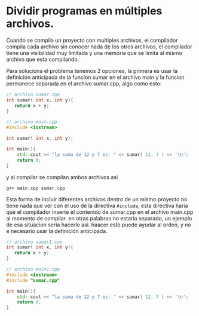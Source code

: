  Dividir programas en múltiples archivos.
 ===
Cuando se compila un proyecto con multiples archivos, el compilador compila cada archivo sin conocer nada de los otros archivos, el compilador tiene una visibilidad muy limitada y una memoria que se limita al mismo archivo que esta compilando.

Para soluciona el problema tenemos 2 opciones, la primera es usar la definición anticipada de la funcion sumar en el archivo main
y la funcion permanece separada en el archivo sumar.cpp, algo como esto:
```c++
// archivo sumar.cpp
int sumar( int x, int y){
   return x + y;
}
```

```c++
// archivo main.cpp
#include <iostream>

int sumar( int x, int y);

int main(){
    std::cout << "la suma de 12 y 7 es: " << sumar( 12, 7 ) << '\n';
    return 0;
}
```
y al compilar se compilan ambos archivos asi
```
g++ main.cpp sumar.cpp
```

Esta forma de incluir diferentes archivos dentro de un mismo proyecto no tiene nada que ver con el uso de la directiva `#include`, esta directiva haria que el compilador inserte el contenido de sumar.cpp en el archivo main.cpp al momento de compilar.
en otras palabras no estaria separado, un ejemplo de esa situacion seria hacerlo asi. haacer esto puede ayudar al orden, y no e necesario usar la definición anticipada.
```c++
// archivo sumar1.cpp
int sumar( int x, int y){
   return x + y;
}
```

```c++
// archivo main1.cpp
#include <iostream>
#include "sumar.cpp"

int main(){
    std::cout << "la suma de 12 y 7 es: " << sumar( 12, 7 ) << '\n';
    return 0;
}
```